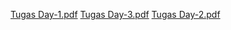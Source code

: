 [Tugas Day-1.pdf](https://github.com/irma2909/DEVOPS-BATCH-19/files/13453283/Tugas.Day-1.pdf)
[Tugas Day-3.pdf](https://github.com/irma2909/DEVOPS-BATCH-19/files/13453326/Tugas.Day-3.pdf)
[Tugas Day-2.pdf](https://github.com/irma2909/DEVOPS-BATCH-19/files/13453327/Tugas.Day-2.pdf)

